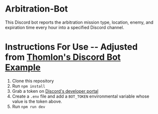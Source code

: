 # Arbitration-Bot
This Discord bot reports the arbitration mission type, location, enemy, and expiration time every hour into a specified Discord channel. 

# Instructions For Use -- Adjusted from [Thomlon's Discord Bot Example](https://github.com/thomlom/discord-bot-example)
1. Clone this repository
2. Run `npm install`
3. Grab a token on [Discord's developer portal](https://discord.com/developers/applications)
4. Create a `.env` file and add a `BOT_TOKEN` environmental variable whose value is the token above.
5. Run `npm run dev`
